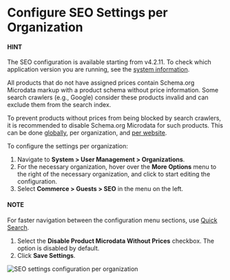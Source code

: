 <a id="sys-conf-commerce-guest-seo-org"></a>

# Configure SEO Settings per Organization

#### HINT
The SEO configuration is available starting from v4.2.11. To check which application version you are running, see the [system information](../../../../../system-information/index.md#system-information).

All products that do not have assigned prices contain Schema.org Microdata markup with a product schema without price information. Some search crawlers (e.g., Google) consider these products invalid and can exclude them from the search index.

To prevent products without prices from being blocked by search crawlers, it is recommended to disable Schema.org Microdata for such products. This can be done [globally](../../../../../configuration/commerce/guests/global-seo.md#sys-conf-commerce-guest-seo-global), per organization, and [per website](../../../../../websites/web-configuration/commerce/guests/website-seo.md#sys-conf-commerce-guest-seo-website).

To configure the settings per organization:

1. Navigate to **System > User Management > Organizations**.
2. For the necessary organization, hover over the <i class="fa fa-ellipsis-h fa-lg" aria-hidden="true"></i> **More Options** menu to the right of the necessary organization, and click <i class="fas fa-cog" aria-hidden="true"></i> to start editing the configuration.
3. Select **Commerce > Guests > SEO** in the menu on the left.

#### NOTE
For faster navigation between the configuration menu sections, use [Quick Search](../../../../../configuration/quick-search.md#user-guide-system-configuration-quick-search).

1. Select the **Disable Product Microdata Without Prices** checkbox. The option is disabled by default.
2. Click **Save Settings**.

![SEO settings configuration per organization](user/img/system/config_commerce/seo/org-seo-settings.png)
<!-- fa-bars = fa-navicon -->
<!-- Ic Tiles is used as Set As Default in saved views, and as tiles in display layout options -->
<!-- IcPencil refers to Rename in Commerce and Inline Editing in CRM -->
<!-- Check mark in the square. -->
<!-- SortDesc is also used as drop-down arrow -->

